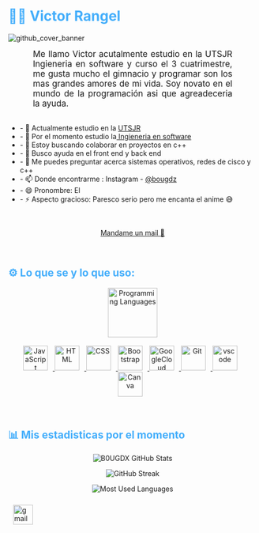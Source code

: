 <h1 style="color: #44AEFB;"> 👨‍💻 Victor Rangel </h1>

![github_cover_banner](https://giphy.com/embed/axnFGXT6MzvgY.gif)
<div>
<p align:"center" style="text-align: justify; margin: 0 50px; font-size: 17px;" >
    Me llamo Victor acutalmente estudio en la UTSJR Ingieneria en software y curso el 3 cuatrimestre,
    me gusta mucho el gimnacio y programar son los mas grandes amores de mi vida.
    Soy novato en el mundo de la programación asi que agreadeceria la ayuda.
</div>
<br>
<div>
<ul>
  <li>- 🔭 Actualmente estudio en la <a href="https://www.utsjr.edu.mx/" target='_blank'>UTSJR</a> </li>
  <li>- 🌱 Por el momento estudio la<a href="https://www.utsjr.edu.mx/programaAcademico.php?carrera=TI.jpg" target='_blank'> Ingieneria en software </a></li>
  <li>- 👯 Estoy buscando colaborar en proyectos en c++ </li>
  <li>- 🤔 Busco ayuda en el front end y back end </li>
  <li>- 💬 Me puedes preguntar acerca sistemas operativos, redes de cisco y c++ </li>
  <li>- 📫 Donde encontrarme : Instagram - <a href="https://www.instagram.com/bougdz/" target='_blank'>@bougdz</a>
 <!--lo de arriba se hace en https://stackedit.io/app# --></li>
  <li>- 😄 Pronombre: El </li>
  <li>- ⚡ Aspecto gracioso: Paresco serio pero me encanta el anime 😅 </li>
  </div>
</ul>
<br>
<div align="center">

[Mandame un mail 🫡](mailto:manuelrm.ti22@utsjr.edu.mx)
</div>
</p>    
<br>
<!-- Languages and Tools -->

<h2 style="color: #44AEFB">⚙️ Lo que se y lo que uso:</h2>
<div align="center" style="display:block;">
    <img width="100px" alt="Programming Languages" src="https://user-images.githubusercontent.com/78341798/194531121-47b0119a-ce00-439d-b586-125f86acb098.png"/> 
</div>
<br>   
<!-- Icons Resources -->
<!-- https://devicon.dev/ -->
<!-- https://cdn.jsdelivr.net/npm/simple-icons@v3/icons/ -->
<div align="center">
  <a href="https://developer.mozilla.org/en-US/docs/Web/JavaScript" target="_blank" rel="noreferrer">
      <img  alt="JavaScript" height="50px" style="padding-right:10px;" src="https://cdn.jsdelivr.net/gh/devicons/devicon/icons/javascript/javascript-plain.svg"/>
  </a>

  <a href="https://developer.mozilla.org/en-US/docs/Web/HTML" target="_blank" rel="noreferrer">
      <img  alt="HTML" height="50px" style="padding-right:10px;" src="https://cdn.jsdelivr.net/gh/devicons/devicon/icons/html5/html5-original.svg"/>
  </a>
  <a href="https://developer.mozilla.org/en-US/docs/Web/CSS" target="_blank" rel="noreferrer">
      <img  alt="CSS" height="50px" style="padding-right:10px;" src="https://cdn.jsdelivr.net/gh/devicons/devicon/icons/css3/css3-original.svg"/>
  </a>
  <a href="https://getbootstrap.com/" target="_blank" rel="noreferrer">
      <img  alt="Bootstrap" height="50px" style="padding-right:10px;" src="https://cdn.jsdelivr.net/gh/devicons/devicon/icons/bootstrap/bootstrap-original.svg"/>
  </a> 
  <a href="https://cloud.google.com/" target="_blank" rel="noreferrer">
      <img  alt="GoogleCloud" height="50px" style="padding-right:10px;" src="https://cdn.jsdelivr.net/gh/devicons/devicon/icons/googlecloud/googlecloud-original.svg"/> 
  </a>
  <a href="https://git-scm.com/" target="_blank" rel="noreferrer">
      <img  alt="Git" height="50px" style="padding-right:10px;" src="https://cdn.jsdelivr.net/gh/devicons/devicon/icons/git/git-original.svg"/>
  </a>
  <a href="https://code.visualstudio.com/" target="_blank" rel="noreferrer">
      <img  alt="vscode" height="50px" style="padding-right:10px;"src="https://cdn.jsdelivr.net/gh/devicons/devicon/icons/vscode/vscode-original.svg"/>
  </a>
  <a href="https://www.canva.com/" target="_blank" rel="noreferrer">
      <img  alt="Canva" height="50px" style="padding-right:10px;" src="https://cdn.jsdelivr.net/gh/devicons/devicon/icons/canva/canva-original.svg"/> 
  </a>
</div>
<br>
<br>

<!-- Statistics -->

<h2 style="color: #44AEFB">📊 Mis estadisticas por el momento </h2>

<!-- Begin Stats Cards -->
<!-- Resources:  -->
<!-- Github & Languages Stats: https://github.com/anuraghazra/github-readme-stats --> 
<!-- Streak Stats: https://github.com/denvercoder1/github-readme-streak-stats -->
<!-- Change the value after ?username= to your GitHub username. -->
<div class="stats" align="center">

![B0UGDX GitHub Stats](https://github-readme-stats.vercel.app/api?username=victoMR&hide=stars&count_private=true&show_icons=true&theme=algolia&border_radius=20)

![GitHub Streak](https://streak-stats.demolab.com?user=victoMR&count_private=true&theme=algolia&border_radius=20)

<!-- ![Most Used Languages](https://github-readme-stats.vercel.app/api/top-langs/?username=KhaledBadranDev&show_icons=true&theme=algolia&border_radius=20) -->
    
<!-- compact programming languages layout -->
![Most Used Languages](https://github-readme-stats.vercel.app/api/top-langs/?username=victoMR&layout=compact&show_icons=true&theme=algolia&border_radius=20)
</div>
<!--  End Stats Cards -->
<!-- Begin Footer -->

<div>
    <a href="mailto:manuelrm.ti22@utsjr.edu.mx" target="_blank">
        <img style="margin:10px 10px 10px 10px;" src="https://user-images.githubusercontent.com/78341798/194531383-ddb2b774-5bb9-491c-b601-4a4a7d9792fb.svg" alt="gmail" width="40px"/>
    </a>
</div>
<!-- End Footer -->
